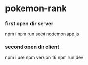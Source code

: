 # pokemon-rank

### first open dir server

npm i
npm run seed
nodemon app.js

### second open dir client

npm i
use npm version 16
npm run dev
